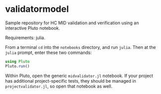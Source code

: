 # validatormodel


Sample repository for HC MID validation and verification using an interactive Pluto notebook.

Requirements:  julia.

From a terminal `cd` into the `notebooks` directory, and run `julia`. Then at the `julia` prompt, enter these two commands:

```julia
using Pluto
Pluto.run()
```

Within Pluto, open the generic `midvalidator.jl` notebook.  If your project has additional project-specific tests, they should be managed in `projectvalidator.jl`, so open that notebook as well.